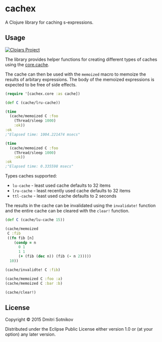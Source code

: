 # cachex

A Clojure library for caching s-expressions.

## Usage

[![Clojars Project](http://clojars.org/cachex/latest-version.svg)](http://clojars.org/cachex)

The library provides helper functions for creating different types of
caches using the [core.cache](https://github.com/clojure/core.cache).

The cache can then be used with the `memoized` macro to memoize the
results of arbitary expressions. The body of the memoized expressions
is expected to be free of side effects.

```clojure
(require '[cachex.core :as cache])

(def C (cache/lru-cache))

(time
  (cache/memoized C :foo
    (Thread/sleep 1000)
    :ok))
:ok
;"Elapsed time: 1004.221474 msecs"

(time
  (cache/memoized C :foo
    (Thread/sleep 1000)
    :ok))
:ok
;"Elapsed time: 0.335598 msecs"
```

Types caches supported:

* `lu-cache` - least used cache defaults to 32 items
* `lru-cache` - least recently used cache defaults to 32 items
* `ttl-cache` - least used cache defaults to 2 seconds


The results in the cache can be invalidated using the `invalidate!`
function and the entire cache can be cleared with the `clear!` function.

```clojure
(def C (cache/lu-cache 15))

(cache/memoized
 C :fib
 ((fn fib [n]
    (condp = n
      0 1
      1 1
      (+ (fib (dec n)) (fib (- n 2)))))
  10))

(cache/invalidte! C :fib)

(cache/memoized C :foo :a)
(cache/memoized C :bar :b)

(cache/clear!)
```

## License

Copyright © 2015 Dmitri Sotnikov

Distributed under the Eclipse Public License either version 1.0 or (at
your option) any later version.
